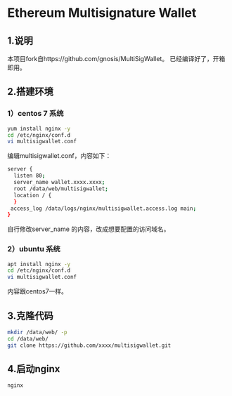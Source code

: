 # Ethereum Multisignature Wallet
## 1.说明
本项目fork自https://github.com/gnosis/MultiSigWallet。
已经编译好了，开箱即用。
## 2.搭建环境
### 1）centos 7 系统
``` bash
yum install nginx -y
cd /etc/nginx/conf.d
vi multisigwallet.conf
```
编辑multisigwallet.conf，内容如下：
``` bash
server {
  listen 80;
  server_name wallet.xxxx.xxxx;
  root /data/web/multisigwallet;
  location / {
  }
 access_log /data/logs/nginx/multisigwallet.access.log main;
}
```
自行修改server_name 的内容，改成想要配置的访问域名。

### 2）ubuntu 系统
``` bash
apt install nginx -y
cd /etc/nginx/conf.d
vi multisigwallet.conf
```
内容跟centos7一样。

## 3.克隆代码
``` bash
mkdir /data/web/ -p
cd /data/web/
git clone https://github.com/xxxx/multisigwallet.git
```
## 4.启动nginx
``` bash
nginx
```